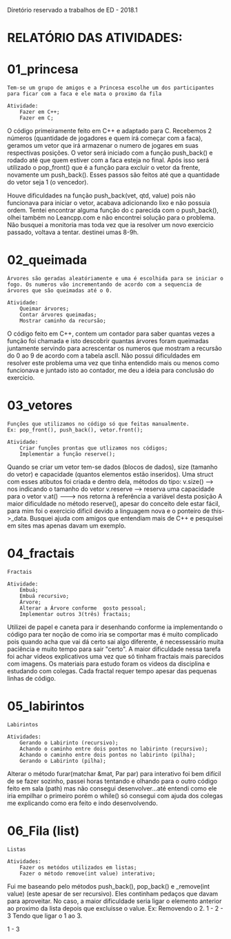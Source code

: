 Diretório reservado a trabalhos de ED - 2018.1

# RELATÓRIO DAS ATIVIDADES:


#	01_princesa


 	Tem-se um grupo de amigos e a Princesa escolhe um dos participantes para ficar com a faca e ele mata o proximo da fila
	
	Atividade:
		Fazer em C++;
		Fazer em C;

O código primeiramente feito em C++ e adaptado para C.
Recebemos 2 números (quantidade de jogadores e quem irá começar com a faca), geramos um vetor que irá armazenar o numero de jogares em suas respectivas posições. 
O vetor será iniciado com a função push_back() e rodado até que quem estiver com a faca esteja no final. Após isso será utilizado o pop_front() que é a função para excluir o vetor da frente, novamente um push_back(). Esses passos são feitos até que a quantidade do vetor seja 1 (o vencedor).

Houve dificuldades na função push_back(vet, qtd, value) pois não funcionava para iniciar o vetor, acabava adicionando lixo e não possuia ordem. Tentei encontrar alguma função do c parecida com o push_back(), olhei também no Leancpp.com e não encontrei solução para o problema.
Não busquei a monitoria mas toda vez que ia resolver um novo exercicio passado, voltava a tentar. destinei umas 8-9h.


#	02_queimada


	Árvores são geradas aleatóriamente e uma é escolhida para se iniciar o fogo. Os numeros vão incrementando de acordo com a sequencia de árvores que são queimadas até o 0.
	
	Atividade:
		Queimar árvores;
		Contar árvores queimadas;
		Mostrar caminho da recursão;

O código feito em C++, contem um contador para saber quantas vezes a função foi chamada e isto descobrir quantas árvores foram queimadas juntamente servindo para acrescentar os numeros que mostram a recursão do 0 ao 9 de acordo com a tabela ascII.
Não possui dificuldades em resolver este problema uma vez que tinha entendido mais ou menos como funcionava e juntado isto ao contador, me deu a ideia para conclusão do exercicio.

#	03_vetores
	
	
	Funções que utilizamos no código só que feitas manualmente.
	Ex: pop_front(), push_back(), vetor.front();

	Atividade:
		Criar funções prontas que utlizamos nos códigos;
		Implementar a função reserve();

Quando se criar um vetor tem-se dados (blocos de dados), size (tamanho do vetor) e capacidade (quantos elementos estão inseridos). Uma struct com esses atibutos foi criada e dentro dela, métodos do tipo:
	v.size() --> nos indicando o tamanho do vetor
	v.reserve --> reserva uma capacidade para o vetor
	v.at() ---> nos retorna à referência a variável desta posição
A maior dificuldade no método reserve(), apesar do conceito dele estar fácil, para mim foi o exercicio dificil devido a linguagem nova e o ponteiro de this->_data. Busquei ajuda com amigos que entendiam mais de C++ e pesquisei em sites mas apenas davam um exemplo. 


#	04_fractais


	Fractais 

	Atividade:
		Embuá;
		Embuá recursivo;
		Árvore;
		Alterar a Árvore conforme  gosto pessoal;
		Implementar outros 3(três) fractais;


Utilizei de papel e caneta para ir desenhando conforme ia implementando o código para ter noção de como iria se comportar mas é muito complicado pois quando acha que vai dá certo sai algo diferente, é necessessário muita paciência e muito tempo para sair "certo".
A maior dificuldade nessa tarefa foi achar videos explicativos uma vez que só tinham fractais mais parecidos com imagens. Os materiais para estudo foram os videos da disciplina e estudando com colegas. Cada fractal requer tempo apesar das pequenas linhas de código. 


#	05_labirintos


	Labirintos
	
	Atividades:
		Gerando o Labirinto (recursivo);
		Achando o caminho entre dois pontos no labirinto (recursivo);
		Achando o caminho entre dois pontos no labirinto (pilha);
		Gerando o Labirinto (pilha);

Alterar o método furar(matchar &mat, Par par) para interativo foi bem difícil de se fazer sozinho, passei horas tentando e olhando para o outro 
código feito em sala (path) mas não consegui desenvolver...até entendi como ele iria empilhar o primeiro porém o while() só consegui com ajuda dos colegas me explicando como era feito e indo desenvolvendo.

#	06_Fila (list)

	Listas

	Atividades:
		Fazer os metódos utilizados em listas;
		Fazer o método remove(int value) interativo;

Fui me baseando pelo métodos push_back(), pop_back() e _remove(int value) (este apesar de ser recursivo). Eles continham pedaços que davam para aproveitar. No caso, a maior dificuldade seria ligar o elemento anterior ao proximo da lista depois que excluisse o value.
Ex:
Removendo o 2.
1 - 2 - 3
Tendo que ligar o 1 ao 3.

1 - 3


